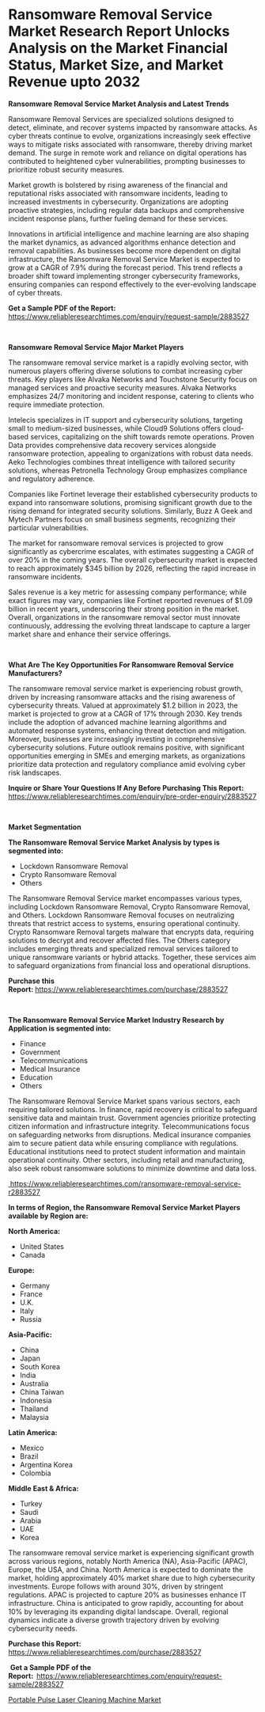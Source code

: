 <p><h1>Ransomware Removal Service Market Research Report Unlocks Analysis on the Market Financial Status, Market Size, and Market Revenue upto 2032</h1></p><p><strong>Ransomware Removal Service Market Analysis and Latest Trends</strong></p>
<p><p>Ransomware Removal Services are specialized solutions designed to detect, eliminate, and recover systems impacted by ransomware attacks. As cyber threats continue to evolve, organizations increasingly seek effective ways to mitigate risks associated with ransomware, thereby driving market demand. The surge in remote work and reliance on digital operations has contributed to heightened cyber vulnerabilities, prompting businesses to prioritize robust security measures.</p><p>Market growth is bolstered by rising awareness of the financial and reputational risks associated with ransomware incidents, leading to increased investments in cybersecurity. Organizations are adopting proactive strategies, including regular data backups and comprehensive incident response plans, further fueling demand for these services.</p><p>Innovations in artificial intelligence and machine learning are also shaping the market dynamics, as advanced algorithms enhance detection and removal capabilities. As businesses become more dependent on digital infrastructure, the Ransomware Removal Service Market is expected to grow at a CAGR of 7.9% during the forecast period. This trend reflects a broader shift toward implementing stronger cybersecurity frameworks, ensuring companies can respond effectively to the ever-evolving landscape of cyber threats.</p></p>
<p><strong>Get a Sample PDF of the Report:&nbsp;</strong> <a href="https://www.reliableresearchtimes.com/enquiry/request-sample/2883527?utm_campaign=3311&utm_medium=2&utm_source=Github&utm_content=ia&utm_term=13032025&utm_id=ransomware-removal-service">https://www.reliableresearchtimes.com/enquiry/request-sample/2883527</a></p>
<p>&nbsp;</p>
<p><strong>Ransomware Removal Service Major Market Players</strong></p>
<p><p>The ransomware removal service market is a rapidly evolving sector, with numerous players offering diverse solutions to combat increasing cyber threats. Key players like Alvaka Networks and Touchstone Security focus on managed services and proactive security measures. Alvaka Networks emphasizes 24/7 monitoring and incident response, catering to clients who require immediate protection.</p><p>Intelecis specializes in IT support and cybersecurity solutions, targeting small to medium-sized businesses, while Cloud9 Solutions offers cloud-based services, capitalizing on the shift towards remote operations. Proven Data provides comprehensive data recovery services alongside ransomware protection, appealing to organizations with robust data needs. Aeko Technologies combines threat intelligence with tailored security solutions, whereas Petronella Technology Group emphasizes compliance and regulatory adherence.</p><p>Companies like Fortinet leverage their established cybersecurity products to expand into ransomware solutions, promising significant growth due to the rising demand for integrated security solutions. Similarly, Buzz A Geek and Mytech Partners focus on small business segments, recognizing their particular vulnerabilities.</p><p>The market for ransomware removal services is projected to grow significantly as cybercrime escalates, with estimates suggesting a CAGR of over 20% in the coming years. The overall cybersecurity market is expected to reach approximately $345 billion by 2026, reflecting the rapid increase in ransomware incidents.</p><p>Sales revenue is a key metric for assessing company performance; while exact figures may vary, companies like Fortinet reported revenues of $1.09 billion in recent years, underscoring their strong position in the market. Overall, organizations in the ransomware removal sector must innovate continuously, addressing the evolving threat landscape to capture a larger market share and enhance their service offerings.</p></p>
<p>&nbsp;</p>
<p><strong>What Are The Key Opportunities For Ransomware Removal Service Manufacturers?</strong></p>
<p><p>The ransomware removal service market is experiencing robust growth, driven by increasing ransomware attacks and the rising awareness of cybersecurity threats. Valued at approximately $1.2 billion in 2023, the market is projected to grow at a CAGR of 17% through 2030. Key trends include the adoption of advanced machine learning algorithms and automated response systems, enhancing threat detection and mitigation. Moreover, businesses are increasingly investing in comprehensive cybersecurity solutions. Future outlook remains positive, with significant opportunities emerging in SMEs and emerging markets, as organizations prioritize data protection and regulatory compliance amid evolving cyber risk landscapes.</p></p>
<p><strong>Inquire or Share Your Questions If Any Before Purchasing This Report:</strong> <a href="https://www.reliableresearchtimes.com/enquiry/pre-order-enquiry/2883527?utm_campaign=3311&utm_medium=2&utm_source=Github&utm_content=ia&utm_term=13032025&utm_id=ransomware-removal-service">https://www.reliableresearchtimes.com/enquiry/pre-order-enquiry/2883527</a></p>
<p>&nbsp;</p>
<p><strong>Market Segmentation</strong></p>
<p><strong>The Ransomware Removal Service Market Analysis by types is segmented into:</strong></p>
<p><ul><li>Lockdown Ransomware Removal</li><li>Crypto Ransomware Removal</li><li>Others</li></ul></p>
<p><p>The Ransomware Removal Service market encompasses various types, including Lockdown Ransomware Removal, Crypto Ransomware Removal, and Others. Lockdown Ransomware Removal focuses on neutralizing threats that restrict access to systems, ensuring operational continuity. Crypto Ransomware Removal targets malware that encrypts data, requiring solutions to decrypt and recover affected files. The Others category includes emerging threats and specialized removal services tailored to unique ransomware variants or hybrid attacks. Together, these services aim to safeguard organizations from financial loss and operational disruptions.</p></p>
<p><strong>Purchase this Report:&nbsp;</strong><a href="https://www.reliableresearchtimes.com/purchase/2883527?utm_campaign=3311&utm_medium=2&utm_source=Github&utm_content=ia&utm_term=13032025&utm_id=ransomware-removal-service">https://www.reliableresearchtimes.com/purchase/2883527</a></p>
<p>&nbsp;</p>
<p><strong>The Ransomware Removal Service Market Industry Research by Application is segmented into:</strong></p>
<p><ul><li>Finance</li><li>Government</li><li>Telecommunications</li><li>Medical Insurance</li><li>Education</li><li>Others</li></ul></p>
<p><p>The Ransomware Removal Service Market spans various sectors, each requiring tailored solutions. In finance, rapid recovery is critical to safeguard sensitive data and maintain trust. Government agencies prioritize protecting citizen information and infrastructure integrity. Telecommunications focus on safeguarding networks from disruptions. Medical insurance companies aim to secure patient data while ensuring compliance with regulations. Educational institutions need to protect student information and maintain operational continuity. Other sectors, including retail and manufacturing, also seek robust ransomware solutions to minimize downtime and data loss.</p></p>
<p><a href="https://www.reliableresearchtimes.com/ransomware-removal-service-r2883527?utm_campaign=3311&utm_medium=2&utm_source=Github&utm_content=ia&utm_term=13032025&utm_id=ransomware-removal-service">&nbsp;https://www.reliableresearchtimes.com/ransomware-removal-service-r2883527</a></p>
<p><strong>In terms of Region, the Ransomware Removal Service Market Players available by Region are:</strong></p>
<p>
    <p> <strong> North America: </strong>
        <ul>
            <li>United States</li>
            <li>Canada</li>
        </ul>
        </p> 
    <p> <strong> Europe: </strong>
        <ul>
            <li>Germany</li>
            <li>France</li>
            <li>U.K.</li>
            <li>Italy</li>
            <li>Russia</li>
        </ul>
        </p> 
    <p> <strong> Asia-Pacific: </strong>
        <ul>
            <li>China</li>
            <li>Japan</li>
            <li>South Korea</li>
            <li>India</li>
            <li>Australia</li>
            <li>China Taiwan</li>
            <li>Indonesia</li>
            <li>Thailand</li>
            <li>Malaysia</li>
        </ul>
        </p> 
    <p> <strong> Latin America: </strong>
        <ul>
            <li>Mexico</li>
            <li>Brazil</li>
            <li>Argentina Korea</li>
            <li>Colombia</li>
        </ul>
        </p> 
    <p> <strong> Middle East & Africa: </strong>
        <ul>
            <li>Turkey</li>
            <li>Saudi</li>
            <li>Arabia</li>
            <li>UAE</li>
            <li>Korea</li>
        </ul>
    </p>
    </p>
<p><p>The ransomware removal service market is experiencing significant growth across various regions, notably North America (NA), Asia-Pacific (APAC), Europe, the USA, and China. North America is expected to dominate the market, holding approximately 40% market share due to high cybersecurity investments. Europe follows with around 30%, driven by stringent regulations. APAC is projected to capture 20% as businesses enhance IT infrastructure. China is anticipated to grow rapidly, accounting for about 10% by leveraging its expanding digital landscape. Overall, regional dynamics indicate a diverse growth trajectory driven by evolving cybersecurity needs.</p></p>
<p><strong>Purchase this Report: </strong><a href="https://www.reliableresearchtimes.com/purchase/2883527?utm_campaign=3311&utm_medium=2&utm_source=Github&utm_content=ia&utm_term=13032025&utm_id=ransomware-removal-service">https://www.reliableresearchtimes.com/purchase/2883527</a></p>
<p>&nbsp;<strong>Get a Sample PDF of the Report:&nbsp;&nbsp;</strong><a href="https://www.reliableresearchtimes.com/enquiry/request-sample/2883527?utm_campaign=3311&utm_medium=2&utm_source=Github&utm_content=ia&utm_term=13032025&utm_id=ransomware-removal-service">https://www.reliableresearchtimes.com/enquiry/request-sample/2883527</a></p>
<p><strong></strong></p>
<p><p><a href="https://github.com/dushornerfe/Market-Research-Report-List-1/blob/main/portable-pulse-laser-cleaning-machine-market.md?utm_campaign=3311&utm_medium=2&utm_source=Github&utm_content=ia&utm_term=13032025&utm_id=ransomware-removal-service">Portable Pulse Laser Cleaning Machine Market</a></p></p>